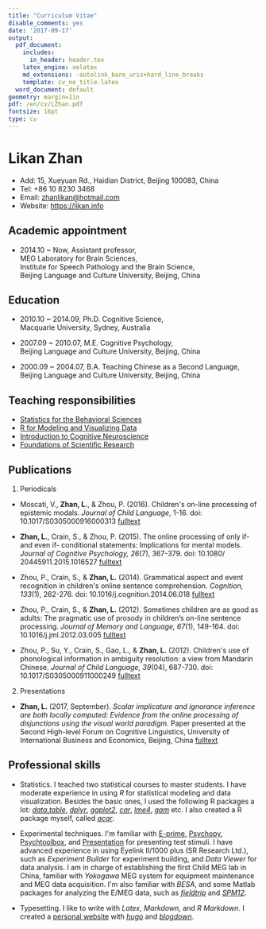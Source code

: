 ```yaml
---
title: "Curriculum Vitae"
disable_comments: yes
date: '2017-09-17'
output:
  pdf_document:
    includes:
      in_header: header.tex
    latex_engine: xelatex
    md_extensions: -autolink_bare_uris+hard_line_breaks
    template: cv_no_title.latex
  word_document: default
geometry: margin=1in
pdf: /en/cv/LZhan.pdf
fontsize: 16pt
type: cv
---
```


# Likan Zhan

- Add: 15, Xueyuan Rd., Haidian District, Beijing 100083, China
- Tel:  +86 10 8230 3468
- Email: zhanlikan@hotmail.com
- Website: <https://likan.info>

## Academic appointment

- 2014.10 ~ Now, Assistant professor,<br>
  MEG Laboratory for Brain Sciences, <br>
  Institute for Speech Pathology and the Brain Science,<br>
  Beijing Language and Culture University, Beijing, China

## Education

- 2010.10 ~ 2014.09, Ph.D. Cognitive Science, <br>
  Macquarie University, Sydney, Australia

- 2007.09 ~ 2010.07, M.E. Cognitive Psychology, <br>
  Beijing Language and Culture University, Beijing, China

- 2000.09 ~ 2004.07, B.A. Teaching Chinese as a Second Language, <br>
  Beijing Language and Culture University, Beijing, China


## Teaching responsibilities

- [Statistics for the Behavioral Sciences](https://likan.info/en/teach/stat_behav_sci/)
- [R for Modeling and Visualizing Data](https://likan.info/en/teach/model_vis_data/)
- [Introduction to Cognitive Neuroscience](https://likan.info/en/teach/cogn_neurosci/)
- [Foundations of Scientific Research](https://likan.info/en/teach/found_sci_res/)

## Publications

1. Periodicals

- Moscati, V., **Zhan, L.**, & Zhou, P. (2016). Children's on-line processing of epistemic modals. *Journal of Child Language*, 1-16. doi: 10.1017/S0305000916000313 [fulltext](https://publications.likan.info/JChildLang2016.pdf)

- **Zhan, L.**, Crain, S., & Zhou, P. (2015). The online processing of only if- and even if- conditional statements: Implications for mental models. *Journal of Cognitive Psychology, 26*(7), 367-379. doi: 10.1080/ 20445911.2015.1016527 [fulltext](https://publications.likan.info/JCognPsychol2015.pdf)

- Zhou, P., Crain, S., & **Zhan, L.** (2014). Grammatical aspect and event recognition in children's online sentence comprehension. *Cognition, 133*(1), 262-276. doi: 10.1016/j.cognition.2014.06.018 [fulltext](http://publications.likan.info/Cognition2014.pdf)

- Zhou, P., Crain, S., & **Zhan, L.** (2012). Sometimes children are as good as adults: The pragmatic use of prosody in children’s on-line sentence processing. *Journal of Memory and Language, 67*(1), 149-164. doi: 10.1016/j.jml.2012.03.005 [fulltext](https://publications.likan.info/JMemLang2012.pdf)

- Zhou, P., Su, Y., Crain, S., Gao, L., & **Zhan, L.** (2012). Children's use of phonological information in ambiguity resolution: a view from Mandarin Chinese. *Journal of Child Language, 39*(04), 687-730. doi: 10.1017/S0305000911000249 [fulltext](https://publications.likan.info/JChildLang2012.pdf)


2. Presentations

- **Zhan, L.** (2017, September). *Scalar implicature and ignorance inference are both locally computed: Evidence from the online processing of disjunctions using the visual world paradigm*. Paper presented at the Second High-level Forum on Cognitive Linguistics, University of International Business and Economics, Beijing, China [fulltext](https://publications.likan.info/ZhanL2017UIBE.pdf)

## Professional skills

- Statistics. I teached two statistical courses to master students. I have moderate experience in using *R* for statistical modeling and data visualization. Besides the basic ones, I used the following R packages a lot: [*data.table*](http://r-datatable.com), [*dplyr*](http://dplyr.tidyverse.org), [*ggplot2*](http://ggplot2.tidyverse.org), [*car*](https://cran.r-project.org/web/packages/car/index.html), [*lme4*](https://github.com/lme4/lme4), [*gam*](https://cran.r-project.org/web/packages/gam/index.html) etc. I also created a R package myself, called [*acqr*](https://github.com/likanzhan/acqr).

- Experimental techniques. I'm familiar with [E-prime](https://www.pstnet.com/eprime.cfm), [Psychopy](http://www.psychopy.org), [Psychtoolbox](http://psychtoolbox.org), and [Presentation](https://www.neurobs.com/presentation) for presenting test stimuli. I have advanced experience in using Eyelink II/1000 plus (SR Research Ltd.), such as *Experiment Builder* for experiment building, and *Data Viewer* for data analysis. I am in charge of establishing the first Child MEG lab in China, familiar with *Yokogawa* MEG system for equipment maintenance and MEG data acquisition. I'm also familiar with *BESA*, and some Matlab packages for analyzing the E/MEG data, such as [*fieldtrip*](http://www.fieldtriptoolbox.org) and [*SPM12*](https://github.com/neurodebian/spm12).

- Typesetting. I like to write with *Latex*, *Markdown*, and *R Markdown*. I created a [personal website](https://likan.info) with [*hugo*](https://gohugo.io) and [*blogdown*](https://github.com/rstudio/blogdown).
